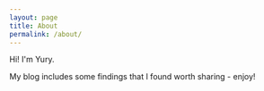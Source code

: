 ```yaml
---
layout: page
title: About
permalink: /about/
---
```


Hi! I'm Yury.

My blog includes some findings that I found worth sharing - enjoy!

